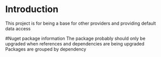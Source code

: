﻿# Introduction 
This project is for being a base for other providers and providing default data access

#Nuget package information
The package probably should only be upgraded when references and dependencies are being upgraded
Packages are grouped by dependency

  <package id="Newtonsoft.Json" version="12.0.2" targetFramework="net452" />
